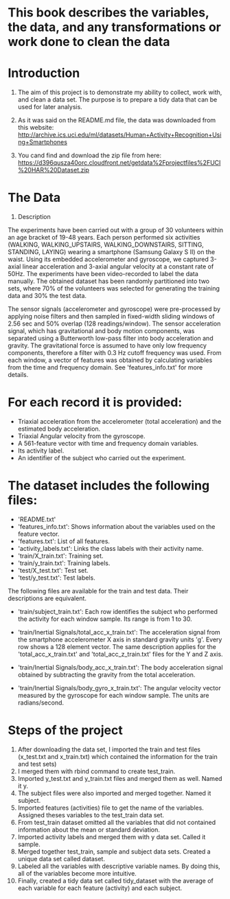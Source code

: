 # This book describes the variables, the data, and any transformations or work done to clean the data


# Introduction

1. The aim of this project is to demonstrate my ability to collect, work with, and clean a data set. The purpose is to prepare a tidy data that can be used for later analysis. 

2. As it was said on the README.md file, the data was downloaded from this website: http://archive.ics.uci.edu/ml/datasets/Human+Activity+Recognition+Using+Smartphones

3. You cand find and download the zip file from here: https://d396qusza40orc.cloudfront.net/getdata%2Fprojectfiles%2FUCI%20HAR%20Dataset.zip

# The Data

1. Description

The experiments have been carried out with a group of 30 volunteers within an age bracket of 19-48 years. Each person performed six activities (WALKING, WALKING_UPSTAIRS, WALKING_DOWNSTAIRS, SITTING, STANDING, LAYING) wearing a smartphone (Samsung Galaxy S II) on the waist. Using its embedded accelerometer and gyroscope, we captured 3-axial linear acceleration and 3-axial angular velocity at a constant rate of 50Hz. The experiments have been video-recorded to label the data manually. The obtained dataset has been randomly partitioned into two sets, where 70% of the volunteers was selected for generating the training data and 30% the test data. 

The sensor signals (accelerometer and gyroscope) were pre-processed by applying noise filters and then sampled in fixed-width sliding windows of 2.56 sec and 50% overlap (128 readings/window). The sensor acceleration signal, which has gravitational and body motion components, was separated using a Butterworth low-pass filter into body acceleration and gravity. The gravitational force is assumed to have only low frequency components, therefore a filter with 0.3 Hz cutoff frequency was used. From each window, a vector of features was obtained by calculating variables from the time and frequency domain. See 'features_info.txt' for more details. 

For each record it is provided:
======================================

- Triaxial acceleration from the accelerometer (total acceleration) and the estimated body acceleration.
- Triaxial Angular velocity from the gyroscope. 
- A 561-feature vector with time and frequency domain variables. 
- Its activity label. 
- An identifier of the subject who carried out the experiment.

The dataset includes the following files:
=========================================
- 'README.txt'
- 'features_info.txt': Shows information about the variables used on the feature vector.
- 'features.txt': List of all features.
- 'activity_labels.txt': Links the class labels with their activity name.
- 'train/X_train.txt': Training set.
- 'train/y_train.txt': Training labels.
- 'test/X_test.txt': Test set.
- 'test/y_test.txt': Test labels.

The following files are available for the train and test data. Their descriptions are equivalent. 

- 'train/subject_train.txt': Each row identifies the subject who performed the activity for each window sample. Its range is from 1 to 30. 

- 'train/Inertial Signals/total_acc_x_train.txt': The acceleration signal from the smartphone accelerometer X axis in standard gravity units 'g'. Every row shows a 128 element vector. The same description applies for the 'total_acc_x_train.txt' and 'total_acc_z_train.txt' files for the Y and Z axis. 

- 'train/Inertial Signals/body_acc_x_train.txt': The body acceleration signal obtained by subtracting the gravity from the total acceleration. 

- 'train/Inertial Signals/body_gyro_x_train.txt': The angular velocity vector measured by the gyroscope for each window sample. The units are radians/second. 


# Steps of the project

1. After downloading the data set, I imported the train and test files (x_test.txt and x_train.txt) which contained the information for the train and test sets)
2. I merged them with rbind command to create test_train.
3. Imported y_test.txt and y_train.txt files and merged them as well. Named it y.
4. The subject files were also imported and merged together. Named it subject.
5. Imported features (activities) file to get the name of the variables. Assigned theses variables to the test_train data set.
6. From test_train dataset omitted all the variables that did not contained information about the mean or standard deviation.
7. Imported activity labels and merged them with y data set. Called it sample.
8. Merged together test_train, sample and subject data sets. Created a unique data set called dataset.
9. Labeled all the variables with descriptive variable names. By doing this, all of the variables become more intuitive.
10. Finally, created a tidy data set called tidy_dataset with the average of each variable for each feature (activity) and each subject.
